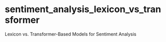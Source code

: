 # sentiment_analysis_lexicon_vs_transformer
Lexicon vs. Transformer-Based Models for Sentiment Analysis

